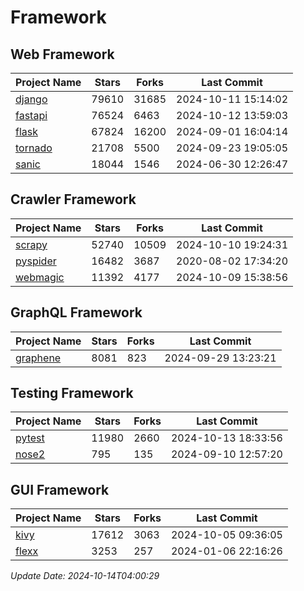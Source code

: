 # Framework

## Web Framework
| Project Name | Stars | Forks | Last Commit |
| ------------ | ----- | ----- | ----------- |
| [django](https://github.com/django/django) | 79610 | 31685 | 2024-10-11 15:14:02 |
| [fastapi](https://github.com/fastapi/fastapi) | 76524 | 6463 | 2024-10-12 13:59:03 |
| [flask](https://github.com/pallets/flask) | 67824 | 16200 | 2024-09-01 16:04:14 |
| [tornado](https://github.com/tornadoweb/tornado) | 21708 | 5500 | 2024-09-23 19:05:05 |
| [sanic](https://github.com/sanic-org/sanic) | 18044 | 1546 | 2024-06-30 12:26:47 |

## Crawler Framework
| Project Name | Stars | Forks | Last Commit |
| ------------ | ----- | ----- | ----------- |
| [scrapy](https://github.com/scrapy/scrapy) | 52740 | 10509 | 2024-10-10 19:24:31 |
| [pyspider](https://github.com/binux/pyspider) | 16482 | 3687 | 2020-08-02 17:34:20 |
| [webmagic](https://github.com/code4craft/webmagic) | 11392 | 4177 | 2024-10-09 15:38:56 |

## GraphQL Framework
| Project Name | Stars | Forks | Last Commit |
| ------------ | ----- | ----- | ----------- |
| [graphene](https://github.com/graphql-python/graphene) | 8081 | 823 | 2024-09-29 13:23:21 |

## Testing Framework
| Project Name | Stars | Forks | Last Commit |
| ------------ | ----- | ----- | ----------- |
| [pytest](https://github.com/pytest-dev/pytest) | 11980 | 2660 | 2024-10-13 18:33:56 |
| [nose2](https://github.com/nose-devs/nose2) | 795 | 135 | 2024-09-10 12:57:20 |

## GUI Framework
| Project Name | Stars | Forks | Last Commit |
| ------------ | ----- | ----- | ----------- |
| [kivy](https://github.com/kivy/kivy) | 17612 | 3063 | 2024-10-05 09:36:05 |
| [flexx](https://github.com/flexxui/flexx) | 3253 | 257 | 2024-01-06 22:16:26 |

*Update Date: 2024-10-14T04:00:29*